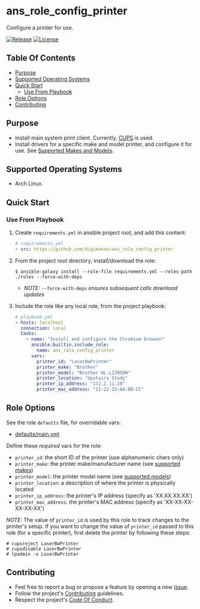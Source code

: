 # ans_role_config_printer

Configure a printer for use.

[![Release](https://img.shields.io/github/release/digimokan/ans_role_config_printer.svg?label=release)](https://github.com/digimokan/ans_role_config_printer/releases/latest "Latest Release Notes")
[![License](https://img.shields.io/badge/license-MIT-blue.svg?label=license)](LICENSE.md "Project License")

## Table Of Contents

* [Purpose](#purpose)
* [Supported Operating Systems](#supported-operating-systems)
* [Quick Start](#quick-start)
    * [Use From Playbook](#use-from-playbook)
* [Role Options](#role-options)
* [Contributing](#contributing)

## Purpose

* Install main system print client. Currently, [CUPS](https://www.cups.org/) is
  used.
* Install drivers for a specific make and model printer, and configure it for
  use. See [Supported Makes and Models](../vars/main/).

## Supported Operating Systems

* Arch Linux.

## Quick Start

### Use From Playbook

1. Create `requirements.yml` in ansible project root, and add this content:

   ```yaml
   # requirements.yml
   - src: https://github.com/digimokan/ans_role_config_printer
   ```

2. From the project root directory, install/download the role:

   ```shell
   $ ansible-galaxy install --role-file requirements.yml --roles-path ./roles --force-with-deps
   ```

   * _NOTE:_ `--force-with-deps` _ensures subsequent calls download updates_

3. Include the role like any local role, from the project playbook:

   ```yaml
   # playbook.yml
   - hosts: localhost
     connection: local
     tasks:
       - name: "Install and configure the Chromium browser"
         ansible.builtin.include_role:
           name: ans_role_config_printer
         vars:
           printer_id: "LaserBwPrinter"
           printer_make: "Brother"
           printer_model: "Brother HL-L2395DW"
           printer_location: "Upstairs Study"
           printer_ip_address: "172.2.11.20"
           printer_mac_address: "11-22-33-AA-BB-CC"
   ```

## Role Options

See the role `defaults` file, for overridable vars:

  * [defaults/main.yml](../defaults/main.yml)

Define these _required_ vars for the role:

  * `printer_id`: the short ID of the printer (use alphanumeric chars only)
  * `printer_make`: the printer make/manufacturer name (see [supported makes](../vars/main/make.yml))
  * `printer_model`: the printer model name (see [supported models](../vars/main/))
  * `printer_location`: a description of where the printer is physically located
  * `printer_ip_address`: the printer's IP address (specify as 'XX.XX.XX.XX')
  * `printer_mac_address`: the printer's MAC address (specify as 'XX-XX-XX-XX-XX-XX')

_NOTE:_ The value of `printer_id` is used by this role to track changes to the
printer's setup. If you want to change the value of `printer_id` passed to
this role (for a specific printer), first delete the printer by following these
steps:

   ```shell
   # cupsreject LaserBwPrinter
   # cupsdisable LaserBwPrinter
   # lpadmin -x LaserBwPrinter
   ```

## Contributing

* Feel free to report a bug or propose a feature by opening a new
  [Issue](https://github.com/digimokan/ans_role_config_printer/issues).
* Follow the project's [Contributing](CONTRIBUTING.md) guidelines.
* Respect the project's [Code Of Conduct](CODE_OF_CONDUCT.md).

